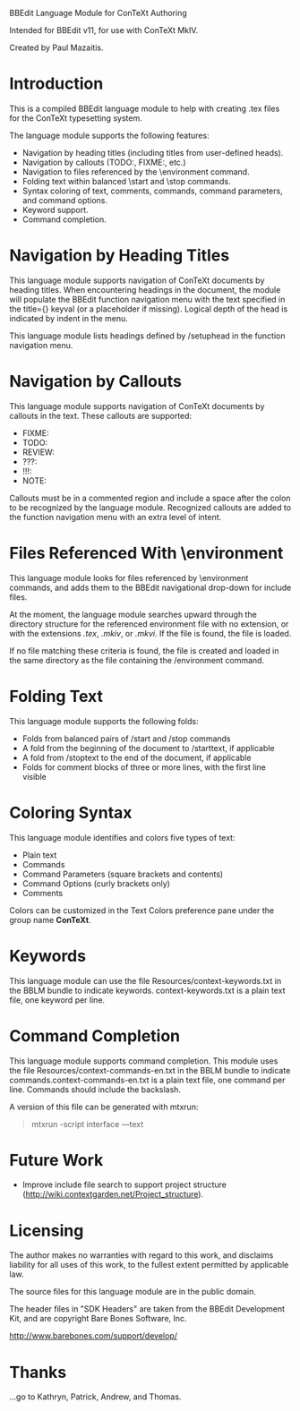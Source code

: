 
BBEdit Language Module for ConTeXt Authoring

Intended for BBEdit v11, for use with ConTeXt MkIV.

Created by Paul Mazaitis.

# Introduction

This is a compiled BBEdit language module to help with creating .tex files for the ConTeXt typesetting system.

The language module supports the following features:

 * Navigation by heading titles (including titles from user-defined heads).
 * Navigation by callouts (TODO:, FIXME:, etc.)
 * Navigation to files referenced by the \environment command.
 * Folding text within balanced \start and \stop commands.
 * Syntax coloring of text, comments, commands, command parameters, and command options.
 * Keyword support.
 * Command completion.

# Navigation by Heading Titles

This language module supports navigation of ConTeXt documents by heading titles. When encountering headings in the document, the module will populate the BBEdit function navigation menu with the text specified in the title={} keyval (or a placeholder if missing). Logical depth of the head is indicated by indent in the menu.

This language module lists headings defined by /setuphead in the function navigation menu.

# Navigation by Callouts

This language module supports navigation of ConTeXt documents by callouts in the text. These callouts are supported:

 * FIXME:
 * TODO:
 * REVIEW:
 * ???:
 * !!!:
 * NOTE: 
 
Callouts must be in a commented region and include a space after the colon to be recognized by the language module. Recognized callouts are added to the function navigation menu with an extra level of intent.

# Files Referenced With \environment

This language module looks for files referenced by \environment commands, and adds them to the BBEdit navigational drop-down for include files.

At the moment, the language module searches upward through the directory structure for the referenced environment file with no extension, or with the extensions *.tex*, *.mkiv*, or *.mkvi*. If the file is found, the file is loaded.

If no file matching these criteria is found, the file is created and loaded in the same directory as the file containing the /environment command.

# Folding Text

This language module supports the following folds:

 * Folds from balanced pairs of /start and /stop commands
 * A fold from the beginning of the document to /starttext, if applicable
 * A fold from /stoptext to the end of the document, if applicable
 * Folds for comment blocks of three or more lines, with the first line visible

# Coloring Syntax

This language module identifies and colors five types of text:

 * Plain text
 * Commands
 * Command Parameters (square brackets and contents)
 * Command Options (curly brackets only)
 * Comments

Colors can be customized in the Text Colors preference pane under the group name **ConTeXt**.

# Keywords

This language module can use the file Resources/context-keywords.txt in the BBLM bundle to indicate keywords. context-keywords.txt is a plain text file, one keyword per line.

# Command Completion

This language module supports command completion. This module uses the file Resources/context-commands-en.txt in the BBLM bundle to indicate commands.context-commands-en.txt is a plain text file, one command per line. Commands should include the backslash.

A version of this file can be generated with mtxrun:

> mtxrun -script interface —text

# Future Work

 * Improve include file search to support project structure (http://wiki.contextgarden.net/Project_structure).

# Licensing

The author makes no warranties with regard to this work, and disclaims liability for all uses of this work, to the fullest extent permitted by applicable law.

The source files for this language module are in the public domain.

The header files in "SDK Headers" are taken from the BBEdit Development Kit,
and are copyright Bare Bones Software, Inc.
  
  http://www.barebones.com/support/develop/

# Thanks

...go to Kathryn, Patrick, Andrew, and Thomas.
